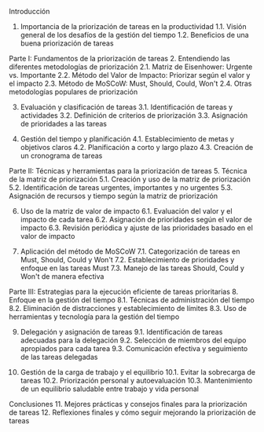 Introducción
1. Importancia de la priorización de tareas en la productividad
   1.1. Visión general de los desafíos de la gestión del tiempo
   1.2. Beneficios de una buena priorización de tareas

Parte I: Fundamentos de la priorización de tareas
2. Entendiendo las diferentes metodologías de priorización
   2.1. Matriz de Eisenhower: Urgente vs. Importante
   2.2. Método del Valor de Impacto: Priorizar según el valor y el impacto
   2.3. Método de MoSCoW: Must, Should, Could, Won't
   2.4. Otras metodologías populares de priorización

3. Evaluación y clasificación de tareas
   3.1. Identificación de tareas y actividades
   3.2. Definición de criterios de priorización
   3.3. Asignación de prioridades a las tareas

4. Gestión del tiempo y planificación
   4.1. Establecimiento de metas y objetivos claros
   4.2. Planificación a corto y largo plazo
   4.3. Creación de un cronograma de tareas

Parte II: Técnicas y herramientas para la priorización de tareas
5. Técnica de la matriz de priorización
   5.1. Creación y uso de la matriz de priorización
   5.2. Identificación de tareas urgentes, importantes y no urgentes
   5.3. Asignación de recursos y tiempo según la matriz de priorización

6. Uso de la matriz de valor de impacto
   6.1. Evaluación del valor y el impacto de cada tarea
   6.2. Asignación de prioridades según el valor de impacto
   6.3. Revisión periódica y ajuste de las prioridades basado en el valor de impacto

7. Aplicación del método de MoSCoW
   7.1. Categorización de tareas en Must, Should, Could y Won't
   7.2. Establecimiento de prioridades y enfoque en las tareas Must
   7.3. Manejo de las tareas Should, Could y Won't de manera efectiva

Parte III: Estrategias para la ejecución eficiente de tareas prioritarias
8. Enfoque en la gestión del tiempo
   8.1. Técnicas de administración del tiempo
   8.2. Eliminación de distracciones y establecimiento de límites
   8.3. Uso de herramientas y tecnología para la gestión del tiempo

9. Delegación y asignación de tareas
   9.1. Identificación de tareas adecuadas para la delegación
   9.2. Selección de miembros del equipo apropiados para cada tarea
   9.3. Comunicación efectiva y seguimiento de las tareas delegadas

10. Gestión de la carga de trabajo y el equilibrio
    10.1. Evitar la sobrecarga de tareas
    10.2. Priorización personal y autoevaluación
    10.3. Mantenimiento de un equilibrio saludable entre trabajo y vida personal

Conclusiones
11. Mejores prácticas y consejos finales para la priorización de tareas
12. Reflexiones finales y cómo seguir mejorando la priorización de tareas
